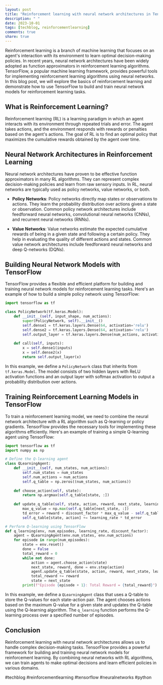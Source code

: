 ```yaml
---
layout: post
title: "Reinforcement learning with neural network architectures in TensorFlow using Python"
description: " "
date: 2023-10-01
tags: [techblog, reinforcementlearning]
comments: true
share: true
---
```


Reinforcement learning is a branch of machine learning that focuses on an agent's interaction with its environment to learn optimal decision-making policies. In recent years, neural network architectures have been widely adopted as function approximators in reinforcement learning algorithms. TensorFlow, a popular machine learning framework, provides powerful tools for implementing reinforcement learning algorithms using neural networks. In this blog post, we will explore the basics of reinforcement learning and demonstrate how to use TensorFlow to build and train neural network models for reinforcement learning tasks.

## What is Reinforcement Learning?

Reinforcement learning (RL) is a learning paradigm in which an agent interacts with its environment through repeated trials and error. The agent takes actions, and the environment responds with rewards or penalties based on the agent's actions. The goal of RL is to find an optimal policy that maximizes the cumulative rewards obtained by the agent over time.

## Neural Network Architectures in Reinforcement Learning

Neural network architectures have proven to be effective function approximators in many RL algorithms. They can represent complex decision-making policies and learn from raw sensory inputs. In RL, neural networks are typically used as policy networks, value networks, or both. 

- **Policy Networks**: Policy networks directly map states or observations to actions. They learn the probability distribution over actions given a state or observation. Common policy network architectures include feedforward neural networks, convolutional neural networks (CNNs), and recurrent neural networks (RNNs).

- **Value Networks**: Value networks estimate the expected cumulative rewards of being in a given state and following a certain policy. They help in evaluating the quality of different actions and states. Common value network architectures include feedforward neural networks and deep Q-networks (DQNs).

## Building Neural Network Models with TensorFlow

TensorFlow provides a flexible and efficient platform for building and training neural network models for reinforcement learning tasks. Here's an example of how to build a simple policy network using TensorFlow:

```python
import tensorflow as tf

class PolicyNetwork(tf.keras.Model):
    def __init__(self, input_shape, num_actions):
        super(PolicyNetwork, self).__init__()
        self.dense1 = tf.keras.layers.Dense(64, activation='relu')
        self.dense2 = tf.keras.layers.Dense(64, activation='relu')
        self.output_layer = tf.keras.layers.Dense(num_actions, activation='softmax')
    
    def call(self, inputs):
        x = self.dense1(inputs)
        x = self.dense2(x)
        return self.output_layer(x)
```

In this example, we define a `PolicyNetwork` class that inherits from `tf.keras.Model`. The model consists of two hidden layers with ReLU activation functions and an output layer with softmax activation to output a probability distribution over actions.

## Training Reinforcement Learning Models in TensorFlow

To train a reinforcement learning model, we need to combine the neural network architecture with a RL algorithm such as Q-learning or policy gradients. TensorFlow provides the necessary tools for implementing these algorithms efficiently. Here's an example of training a simple Q-learning agent using TensorFlow:

```python
import tensorflow as tf
import numpy as np

# Define the Q-learning agent
class QLearningAgent:
    def __init__(self, num_states, num_actions):
        self.num_states = num_states
        self.num_actions = num_actions
        self.q_table = np.zeros((num_states, num_actions))
    
    def choose_action(self, state):
        return np.argmax(self.q_table[state, :])
    
    def update_q_table(self, state, action, reward, next_state, learning_rate, discount_factor):
        max_q_value = np.max(self.q_table[next_state, :])
        td_error = reward + discount_factor * max_q_value - self.q_table[state, action]
        self.q_table[state, action] += learning_rate * td_error

# Perform Q-learning using TensorFlow
def q_learning(env, num_episodes, learning_rate, discount_factor):
    agent = QLearningAgent(env.num_states, env.num_actions)
    for episode in range(num_episodes):
        state = env.reset()
        done = False
        total_reward = 0
        while not done:
            action = agent.choose_action(state)
            next_state, reward, done = env.step(action)
            agent.update_q_table(state, action, reward, next_state, learning_rate, discount_factor)
            total_reward += reward
            state = next_state
        print(f"Episode {episode + 1}: Total Reward = {total_reward}")
```

In this example, we define a `QLearningAgent` class that uses a Q-table to store the Q-values for each state-action pair. The agent chooses actions based on the maximum Q-value for a given state and updates the Q-table using the Q-learning algorithm. The `q_learning` function performs the Q-learning process over a specified number of episodes.

## Conclusion

Reinforcement learning with neural network architectures allows us to handle complex decision-making tasks. TensorFlow provides a powerful framework for building and training neural network models for reinforcement learning. By combining neural networks with RL algorithms, we can train agents to make optimal decisions and learn efficient policies in various domains.

#techblog #reinforcementlearning #tensorflow #neuralnetworks #python